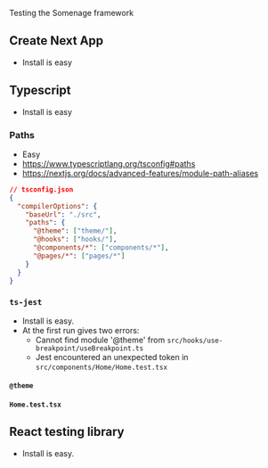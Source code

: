 Testing the Somenage framework

## Create Next App

- Install is easy

## Typescript

- Install is easy

### Paths

- Easy
- https://www.typescriptlang.org/tsconfig#paths
- https://nextjs.org/docs/advanced-features/module-path-aliases

```json
// tsconfig.json
{
  "compilerOptions": {
    "baseUrl": "./src",
    "paths": {
      "@theme": ["theme/"],
      "@hooks": ["hooks/"],
      "@components/*": ["components/*"],
      "@pages/*": ["pages/*"]
    }
  }
}
```

### `ts-jest`

- Install is easy.
- At the first run gives two errors:
  - Cannot find module '@theme' from `src/hooks/use-breakpoint/useBreakpoint.ts`
  - Jest encountered an unexpected token in `src/components/Home/Home.test.tsx`

#### `@theme`

#### `Home.test.tsx`

## React testing library

- Install is easy.
